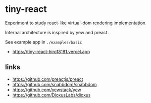 # tiny-react

Experiment to study react-like virtual-dom rendering implementation.

Internal architecture is inspired by yew and preact.

See example app in `./examples/basic`

- https://tiny-react-hiro18181.vercel.app

## links

- https://github.com/preactjs/preact
- https://github.com/snabbdom/snabbdom
- https://github.com/yewstack/yew
- https://github.com/DioxusLabs/dioxus
